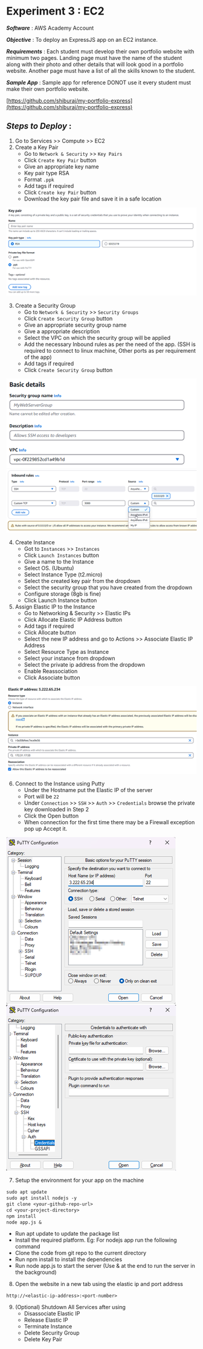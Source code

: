 # Experiment 3 : EC2

***Software*** : AWS Academy Account

***Objective*** : To deploy an ExpressJS app on an EC2 instance. 

***Requirements*** : Each student must develop their own portfolio website with minimum two pages. Landing page must have the name of the student along with their photo and other details that will look good in a portfolio website. Another page must have a list of all the skills known to the student.

***Sample App*** : Sample app for reference DONOT use it every student must make their own portfolio website.

[https://github.com/shiburaj/my-portfolio-express](https://github.com/shiburaj/my-portfolio-express)

## ***Steps to Deploy*** :
1. Go to Services >> Compute >> EC2
2. Create a Key Pair
   - Go to `Network & Security` >> `Key Pairs`
   - Click `Create Key Pair` button
   - Give an appropriate key name
   - Key pair type RSA
   - Format `.ppk`
   - Add tags if required
   - Click `Create key Pair` button
   - Download the key pair file and save it in a safe location
   
![KeyPair](img/keypair.png)

3. Create a Security Group
   - Go to `Network & Security` >> `Security Groups`
   - Click `Create Security Group` button
   - Give an appropriate security group name
   - Give a appropriate description
   - Select the VPC on which the security group will be applied
   - Add the necessary Inbound rules as per the need of the app. (SSH is required to connect to linux machine, Other ports as per requirement of the app)
   - Add tags if required
   - Click `Create Security Group` button

![KeyPair](img/sg1.png)
![KeyPair](img/sg2.png)

4. Create Instance
   - Got to `Instances` >> `Instances`
   - Click `Launch Instances` button
   - Give a name to the Instance
   - Select OS. (Ubuntu)
   - Select Instance Type (t2.micro)
   - Select the created key pair from the dropdown
   - Select the security group that you have created from the dropdown 
   - Configure storage (8gb is fine)
   - Click Launch Instance button 
5. Assign Elastic IP to the Instance
   - Go to Networking & Security >> Elastic IPs
   - Click Allocate Elastic IP Address button
   - Add tags if required
   - Click Allocate button
   - Select the new IP address and go to Actions >> Associate Elastic IP Address
   - Select Resource Type as Instance
   -   Select your instance from dropdown
   -   Select the private ip address from the dropdown
   -   Enable Reassociation
   -   Click Associate button

![KeyPair](img/instance1.png)

6. Connect to the Instance using Putty
   -  Under the Hostname put the Elastic IP of the server
   -  Port will be `22`
   -  Under `Connection` >> `SSH` >> `Auth` >> `Credentials` browse the private key downloaded in Step 2
   -  Click the Open button
   -  When connection for the first time there may be a Firewall exception pop up Accept it.

![KeyPair](img/puty1.png)
![KeyPair](img/puty2.png)

7. Setup the environment for your app on the machine
  ```
  sudo apt update
  sudo apt install nodejs -y
  git clone <your-github-repo-url>
  cd <your-project-directory>
  npm install
  node app.js &
  ```
   - Run apt update to update the package list
   - Install the required platform. Eg: For nodejs app run the following command
   - Clone the code from git repo to the current directory
   - Run npm install to install the dependencies
   - Run node app.js to start the server (Use & at the end to run the server in the background)
8. Open the website in a new tab using the elastic ip and port address 
```
http://<elastic-ip-address>:<port-number>
```

9. (Optional) Shutdown All Services after using
   - Disassociate Elastic IP
   - Release Elastic IP
   - Terminate Instance
   - Delete Security Group
   - Delete Key Pair  